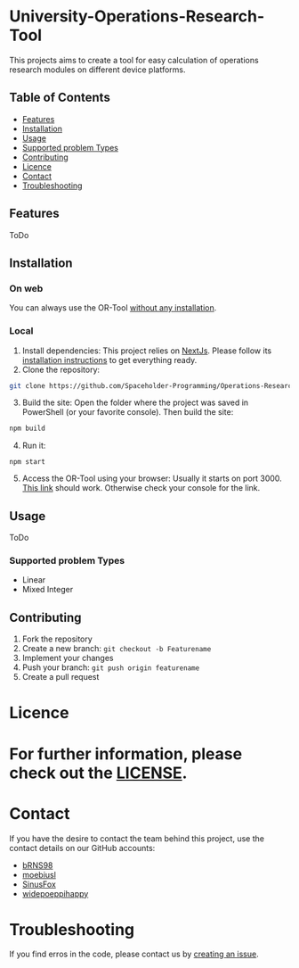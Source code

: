 # University-Operations-Research-Tool
This projects aims to create a tool for easy calculation of operations research modules on different device platforms.

## Table of Contents
- [Features](#features) 
- [Installation](#installation)
- [Usage](#usage)
- [Supported problem Types](#supported-problem-types)
- [Contributing](#contributing)
- [Licence](#licence)
- [Contact](#contact)
- [Troubleshooting](#troubleshooting)
## Features 
ToDo
## Installation 
### On web
You can always use the OR-Tool [without any installation](https://spaceholder-programming.github.io/Operations-Research-Tool/).
### Local
1. Install dependencies:
This project relies on [NextJs](https://nextjs.org/). Please follow its [installation instructions](https://nextjs.org/docs/getting-started/installation) to get everything ready.
2. Clone the repository:
```Bash
git clone https://github.com/Spaceholder-Programming/Operations-Research-Tool.git
```
3. Build the site:
Open the folder where the project was saved in PowerShell (or your favorite console). Then build the site:
```Bash
npm build
```
4. Run it:
```
npm start
```
5. Access the OR-Tool using your browser:
Usually it starts on port 3000. [This link](http://localhost:3000) should work. Otherwise check your console for the link.
## Usage

ToDo
### Supported problem Types
+ Linear
+ Mixed Integer

## Contributing
1. Fork the repository
2. Create a new branch: `git checkout -b Featurename`
3. Implement your changes
4. Push your branch: `git push origin featurename`
5. Create a pull request
# Licence

For further information, please check out the [LICENSE](https://github.com/Spaceholder-Programming/Operations-Research-Tool/blob/main/LICENCE.md).
=======
# Contact
If you have the desire to contact the team behind this project, use the contact details on our GitHub accounts:
+ [bRNS98](https://github.com/bRNS98)
+ [moebiusl](https://giothub.com/moebiusl)
+ [SinusFox](https://github.com/SinusFox)
+ [widepoeppihappy](https://github.com/widepoeppihappy)
# Troubleshooting
If you find erros in the code, please contact us by [creating an issue](https://github.com/Spaceholder-Programming/Operations-Research-Tool/issues/new).
